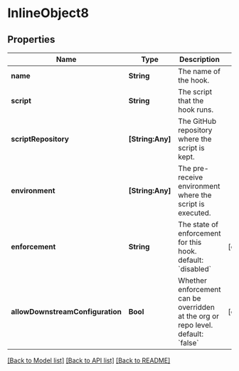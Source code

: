 # InlineObject8

## Properties
Name | Type | Description | Notes
------------ | ------------- | ------------- | -------------
**name** | **String** | The name of the hook. | 
**script** | **String** | The script that the hook runs. | 
**scriptRepository** | **[String:Any]** | The GitHub repository where the script is kept. | 
**environment** | **[String:Any]** | The pre-receive environment where the script is executed. | 
**enforcement** | **String** | The state of enforcement for this hook. default: &#x60;disabled&#x60; | [optional] 
**allowDownstreamConfiguration** | **Bool** | Whether enforcement can be overridden at the org or repo level. default: &#x60;false&#x60; | [optional] 

[[Back to Model list]](../README.md#documentation-for-models) [[Back to API list]](../README.md#documentation-for-api-endpoints) [[Back to README]](../README.md)


